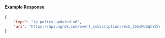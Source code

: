 <!-- Code generated for API Clients. DO NOT EDIT. -->

#### Example Response

```json
{
	"type": "ip_policy_updated.v0",
	"uri": "https://api.ngrok.com/event_subscriptions/esb_2bhsMcSqCYZrdmk5AjkhIaFw9oi/sources/ip_policy_updated.v0"
}
```
